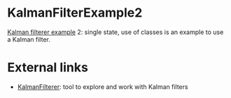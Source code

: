 # KalmanFilterExample2

[Kalman filterer example](https://github.com/richelbilderbeek/KalmanFilterExample) 2: single state, use of classes is an example to use a Kalman filter.

# External links

 * [KalmanFilterer](https://github.com/richelbilderbeek/KalmanFilterer): tool to explore and work with Kalman filters

